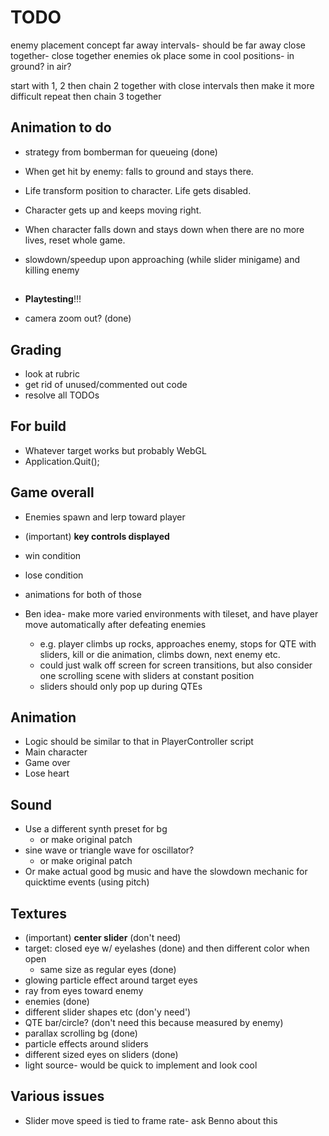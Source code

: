 # TODO


enemy placement concept
far away intervals- should be far away
close together- close together enemies ok
place some in cool positions- in ground? in air?

start with 1, 2
then chain 2 together with close intervals
then make it more difficult
repeat
then chain 3 together


## Animation to do
- strategy from bomberman for queueing (done)

- When get hit by enemy: falls to ground and stays there.
- Life transform position to character. Life gets disabled.
- Character gets up and keeps moving right.
- When character falls down and stays down when there are no more lives, reset whole game.
- slowdown/speedup upon approaching (while slider minigame) and killing enemy

##
- **Playtesting**!!!

- camera zoom out? (done)

## Grading
- look at rubric
- get rid of unused/commented out code
- resolve all TODOs

## For build
- Whatever target works but probably WebGL
- Application.Quit();


## Game overall
- Enemies spawn and lerp toward player
- (important) **key controls displayed**
- win condition
- lose condition
- animations for both of those


- Ben idea- make more varied environments with tileset, and have player move automatically after defeating enemies
	- e.g. player climbs up rocks, approaches enemy, stops for QTE with sliders, kill or die animation, climbs down, next enemy etc.
	- could just walk off screen for screen transitions, but also consider one scrolling scene with sliders at constant position
	- sliders should only pop up during QTEs

## Animation
- Logic should be similar to that in PlayerController script
- Main character
- Game over
- Lose heart

## Sound
- Use a different synth preset for bg
	- or make original patch
- sine wave or triangle wave for oscillator?
	- or make original patch
- Or make actual good bg music and have the slowdown mechanic for quicktime events (using pitch)

## Textures
- (important) **center slider** (don't need)
- target: closed eye w/ eyelashes (done) and then different color when open
	- same size as regular eyes (done)
- glowing particle effect around target eyes
- ray from eyes toward enemy
- enemies (done)
- different slider shapes etc (don'y need')
- QTE bar/circle? (don't need this because measured by enemy)
- parallax scrolling bg (done)
- particle effects around sliders
- different sized eyes on sliders (done)
- light source- would be quick to implement and look cool


## Various issues
- Slider move speed is tied to frame rate- ask Benno about this